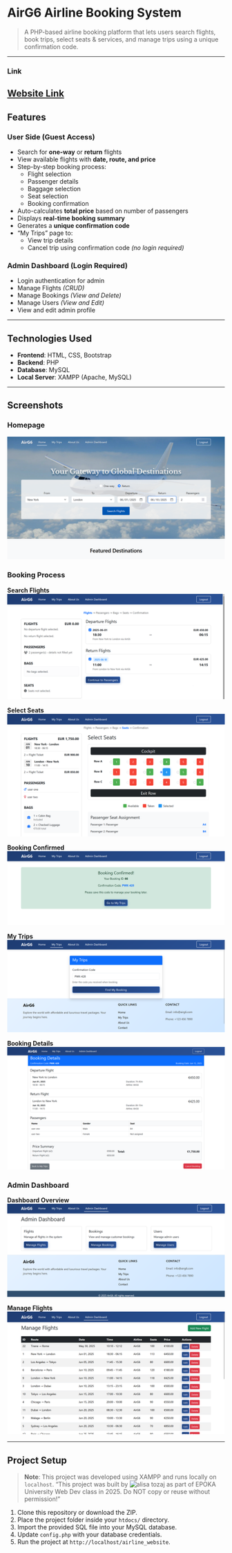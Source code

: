 # AirG6 Airline Booking System

> A PHP-based airline booking platform that lets users search flights, book trips, select seats & services, and manage trips using a unique confirmation code.

---
### Link
[Website Link](https://airg6.free.nf)
---

## Features

### User Side (Guest Access)
- Search for **one-way** or **return** flights
- View available flights with **date, route, and price**
- Step-by-step booking process:
  - Flight selection
  - Passenger details
  - Baggage selection
  - Seat selection
  - Booking confirmation
- Auto-calculates **total price** based on number of passengers
- Displays **real-time booking summary**
- Generates a **unique confirmation code**
- “My Trips” page to:
  - View trip details
  - Cancel trip using confirmation code *(no login required)*

### Admin Dashboard (Login Required)
- Login authentication for admin
- Manage Flights *(CRUD)*
- Manage Bookings *(View and Delete)*
- Manage Users *(View and Edit)*
- View and edit admin profile

---

## Technologies Used

- **Frontend**: HTML, CSS, Bootstrap
- **Backend**: PHP
- **Database**: MySQL
- **Local Server**: XAMPP (Apache, MySQL)

---

## Screenshots

### Homepage
![Homepage](screenshots/airg6_homepage.png)

### Booking Process
**Search Flights**
![Search Flights](screenshots/airg6_bookFlights.png)

**Select Seats**
![Select Seats](screenshots/airg6_selectSeats.png)

**Booking Confirmed**
![Booking Confirmed](screenshots/airg6_bookingConfirmed.png)

**My Trips**
![My Trips](screenshots/airg6_myTrips.png)

**Booking Details**
![Booking Details](screenshots/airg6_bookingDetails.png)

### Admin Dashboard
**Dashboard Overview**
![Admin Dashboard](screenshots/airg6_adminDashboard.png)

**Manage Flights**
![Manage Flights](screenshots/airg6_manageFlights.png)

---

## Project Setup

> **Note**: This project was developed using XAMPP and runs locally on `localhost`.
> “This project was built by ![alisa tozaj](https://github.com/alisatozaj) as part of EPOKA University Web Dev class in 2025. Do NOT copy or reuse without permission!”

1. Clone this repository or download the ZIP.
2. Place the project folder inside your `htdocs/` directory.
3. Import the provided SQL file into your MySQL database.
4. Update `config.php` with your database credentials.
5. Run the project at `http://localhost/airline_website`.

